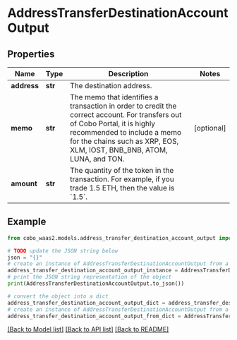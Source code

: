 # AddressTransferDestinationAccountOutput


## Properties

Name | Type | Description | Notes
------------ | ------------- | ------------- | -------------
**address** | **str** | The destination address. | 
**memo** | **str** | The memo that identifies a transaction in order to credit the correct account. For transfers out of Cobo Portal, it is highly recommended to include a memo for the chains such as XRP, EOS, XLM, IOST, BNB_BNB, ATOM, LUNA, and TON. | [optional] 
**amount** | **str** | The quantity of the token in the transaction. For example, if you trade 1.5 ETH, then the value is &#x60;1.5&#x60;.  | 

## Example

```python
from cobo_waas2.models.address_transfer_destination_account_output import AddressTransferDestinationAccountOutput

# TODO update the JSON string below
json = "{}"
# create an instance of AddressTransferDestinationAccountOutput from a JSON string
address_transfer_destination_account_output_instance = AddressTransferDestinationAccountOutput.from_json(json)
# print the JSON string representation of the object
print(AddressTransferDestinationAccountOutput.to_json())

# convert the object into a dict
address_transfer_destination_account_output_dict = address_transfer_destination_account_output_instance.to_dict()
# create an instance of AddressTransferDestinationAccountOutput from a dict
address_transfer_destination_account_output_from_dict = AddressTransferDestinationAccountOutput.from_dict(address_transfer_destination_account_output_dict)
```
[[Back to Model list]](../README.md#documentation-for-models) [[Back to API list]](../README.md#documentation-for-api-endpoints) [[Back to README]](../README.md)


